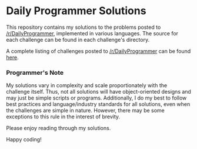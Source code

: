 # Daily Programmer Solutions

This repository contains my solutions to the problems posted to [/r/DailyProgrammer](https://reddit.com/r/DailyProgrammer), implemented in various languages. The source for each challenge can be found in each challenge's directory.

A complete listing of challenges posted to [/r/DailyProgrammer](https://reddit.com/r/DailyProgrammer) can be found [here](https://www.reddit.com/r/dailyprogrammer/wiki/challenges).


### Programmer's Note
My solutions vary in complexity and scale proportionately with the challenge itself. Thus, not all solutions will have object-oriented designs and may just be simple scripts or programs. Additionally, I do my best to follow best practices and language/industry standards for all solutions, even when the challenges are simple in nature. However, there may be some exceptions to this rule in the interest of brevity.

Please enjoy reading through my solutions.

Happy coding!
